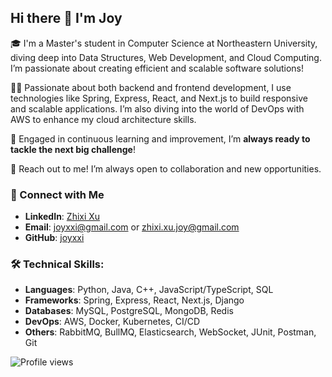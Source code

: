 ## Hi there 👋 I'm Joy

<!--
**joyxxi/joyxxi** is a ✨ _special_ ✨ repository because its `README.md` (this file) appears on your GitHub profile.

Here are some ideas to get you started:

- 🔭 I’m currently working on ...
- 🌱 I’m currently learning ...
- 👯 I’m looking to collaborate on ...
- 🤔 I’m looking for help with ...
- 💬 Ask me about ...
- 📫 How to reach me: ...
- 😄 Pronouns: ...
- ⚡ Fun fact: ...
-->

🎓 I'm a Master's student in Computer Science at Northeastern University, diving deep into Data Structures, Web Development, and Cloud Computing. I’m passionate about creating efficient and scalable software solutions!

👩‍💻 Passionate about both backend and frontend development, I use technologies like Spring, Express, React, and Next.js to build responsive and scalable applications. I’m also diving into the world of DevOps with AWS to enhance my cloud architecture skills.

🚀 Engaged in continuous learning and improvement, I’m **always ready to tackle the next big challenge**!

🌟 Reach out to me! I’m always open to collaboration and new opportunities.

### 📮 Connect with Me
- **LinkedIn**: [Zhixi Xu](https://www.linkedin.com/in/zhixi-xu/)
- **Email**: [joyxxi@gmail.com](mailto:joyxxi@gmail.com) or [zhixi.xu.joy@gmail.com](mailto:zhixi.xu.joy@gmail.com)
- **GitHub**: [joyxxi](https://github.com/joyxxi)

### 🛠️ Technical Skills:
- **Languages**: Python, Java, C++, JavaScript/TypeScript, SQL
- **Frameworks**: Spring, Express, React, Next.js, Django
- **Databases**: MySQL, PostgreSQL, MongoDB, Redis
- **DevOps**: AWS, Docker, Kubernetes, CI/CD
- **Others**: RabbitMQ, BullMQ, Elasticsearch, WebSocket, JUnit, Postman, Git

![Profile views](https://komarev.com/ghpvc/?username=yourGitHub&color=ff69b4&style=for-the-badge)
